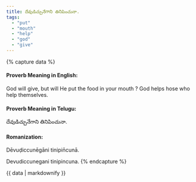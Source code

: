 ```yaml
---
title: దేవుడిచ్చునేగాని తినిపించునా.
tags:
  - "put"
  - "mouth"
  - "help"
  - "god"
  - "give"
---
```


{% capture data %}
#### Proverb Meaning in English:
God will give, but will He put the food in your mouth ?
God helps hose who help themselves.

#### Proverb Meaning in Telugu:
దేవుడిచ్చునేగాని తినిపించునా.

#### Romanization:
Dēvuḍiccunēgāni tinipin̄cunā.

Devudiccunegani tinipincuna.
{% endcapture %}

{{ data | markdownify }}

